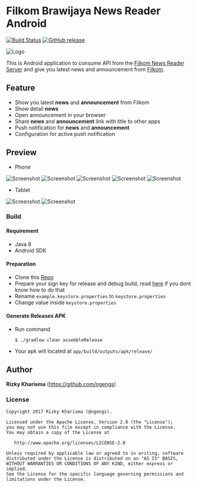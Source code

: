 # Filkom Brawijaya News Reader Android
[![Build Status](https://travis-ci.org/ngengs/filkom-news-reader_application-android.svg?branch=development)](https://travis-ci.org/ngengs/filkom-news-reader_application-android)
[![GitHub release](https://img.shields.io/github/release/ngengs/filkom-news-reader_application-android.svg)](https://github.com/ngengs/filkom-news-reader_application-android/releases/latest)

![Logo](/.github/logo/logo.png?raw=true)

This is Android application to consume API from the [Filkom News Reader Server](https://github.com/ngengs/filkom-news-reader_server) and give you latest news and announcement from [Filkom](http://filkom.ub.ac.id).


## Feature
* Show you latest **news** and **announcement** from Filkom
* Show detail **news**
* Open announcement in your browser
* Share **news** and **announcement** link with title to other apps
* Push notification for **news** and **announcement**
* Configuration for active push notification

## Preview
* Phone

![Screenshot](/.github/screenshot/phone-1.png?raw=true)
![Screenshot](/.github/screenshot/phone-2.png?raw=true)
![Screenshot](/.github/screenshot/phone-3.png?raw=true)
![Screenshot](/.github/screenshot/phone-4.png?raw=true)
![Screenshot](/.github/screenshot/phone-5.png?raw=true)

* Tablet

![Screenshot](/.github/screenshot/tablet-1.png?raw=true)
![Screenshot](/.github/screenshot/tablet-2.png?raw=true)

### Build
#### Requirement
- Java 8
- Android SDK

#### Preparation
- Clone this [Repo](https://github.com/ngengs/filkom-news-reader_application-android)
- Prepare your sign key for release and debug build, read [here](https://developer.android.com/studio/publish/app-signing.html) if you dont know how to do that
- Rename `example.keystore.properties` to `keystore.properties`
- Change value inside `keystore.properties`

#### Generate Releases APK
- Run command
  ```
  $ ./gradlew clean assembleRelease
  ```
- Your apk will located at `app/build/outputs/apk/release/`

## Author
**Rizky Kharisma** (https://github.com/ngengs)

### License

    Copyright 2017 Rizky Kharisma (@ngengs).

    Licensed under the Apache License, Version 2.0 (the "License");
    you may not use this file except in compliance with the License.
    You may obtain a copy of the License at

       http://www.apache.org/licenses/LICENSE-2.0

    Unless required by applicable law or agreed to in writing, software
    distributed under the License is distributed on an "AS IS" BASIS,
    WITHOUT WARRANTIES OR CONDITIONS OF ANY KIND, either express or implied.
    See the License for the specific language governing permissions and
    limitations under the License.
